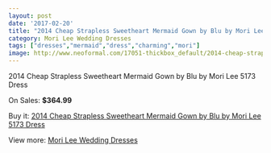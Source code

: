 ```yaml
---
layout: post
date: '2017-02-20'
title: "2014 Cheap Strapless Sweetheart Mermaid Gown by Blu by Mori Lee 5173 Dress"
category: Mori Lee Wedding Dresses
tags: ["dresses","mermaid","dress","charming","mori"]
image: http://www.neoformal.com/17051-thickbox_default/2014-cheap-strapless-sweetheart-mermaid-gown-by-blu-by-mori-lee-5173-dress.jpg
---
```

2014 Cheap Strapless Sweetheart Mermaid Gown by Blu by Mori Lee 5173 Dress

On Sales: **$364.99**
<a href="https://www.neoformal.com/en/mori-lee-wedding-dresses-2014/5617-2014-cheap-strapless-sweetheart-mermaid-gown-by-blu-by-mori-lee-5173-dress.html"><amp-img layout="responsive" width="600" height="600" src="//www.neoformal.com/17051-thickbox_default/2014-cheap-strapless-sweetheart-mermaid-gown-by-blu-by-mori-lee-5173-dress.jpg" alt="2014 Cheap Strapless Sweetheart Mermaid Gown by Blu by Mori Lee 5173 Dress 0" /></a>
<a href="https://www.neoformal.com/en/mori-lee-wedding-dresses-2014/5617-2014-cheap-strapless-sweetheart-mermaid-gown-by-blu-by-mori-lee-5173-dress.html"><amp-img layout="responsive" width="600" height="600" src="//www.neoformal.com/17052-thickbox_default/2014-cheap-strapless-sweetheart-mermaid-gown-by-blu-by-mori-lee-5173-dress.jpg" alt="2014 Cheap Strapless Sweetheart Mermaid Gown by Blu by Mori Lee 5173 Dress 1" /></a>
<a href="https://www.neoformal.com/en/mori-lee-wedding-dresses-2014/5617-2014-cheap-strapless-sweetheart-mermaid-gown-by-blu-by-mori-lee-5173-dress.html"><amp-img layout="responsive" width="600" height="600" src="//www.neoformal.com/17053-thickbox_default/2014-cheap-strapless-sweetheart-mermaid-gown-by-blu-by-mori-lee-5173-dress.jpg" alt="2014 Cheap Strapless Sweetheart Mermaid Gown by Blu by Mori Lee 5173 Dress 2" /></a>
<a href="https://www.neoformal.com/en/mori-lee-wedding-dresses-2014/5617-2014-cheap-strapless-sweetheart-mermaid-gown-by-blu-by-mori-lee-5173-dress.html"><amp-img layout="responsive" width="600" height="600" src="//www.neoformal.com/17054-thickbox_default/2014-cheap-strapless-sweetheart-mermaid-gown-by-blu-by-mori-lee-5173-dress.jpg" alt="2014 Cheap Strapless Sweetheart Mermaid Gown by Blu by Mori Lee 5173 Dress 3" /></a>
<a href="https://www.neoformal.com/en/mori-lee-wedding-dresses-2014/5617-2014-cheap-strapless-sweetheart-mermaid-gown-by-blu-by-mori-lee-5173-dress.html"><amp-img layout="responsive" width="600" height="600" src="//www.neoformal.com/17055-thickbox_default/2014-cheap-strapless-sweetheart-mermaid-gown-by-blu-by-mori-lee-5173-dress.jpg" alt="2014 Cheap Strapless Sweetheart Mermaid Gown by Blu by Mori Lee 5173 Dress 4" /></a>

Buy it: [2014 Cheap Strapless Sweetheart Mermaid Gown by Blu by Mori Lee 5173 Dress](https://www.neoformal.com/en/mori-lee-wedding-dresses-2014/5617-2014-cheap-strapless-sweetheart-mermaid-gown-by-blu-by-mori-lee-5173-dress.html "2014 Cheap Strapless Sweetheart Mermaid Gown by Blu by Mori Lee 5173 Dress")

View more: [Mori Lee Wedding Dresses](https://www.neoformal.com/en/67-mori-lee-wedding-dresses-2014 "Mori Lee Wedding Dresses")